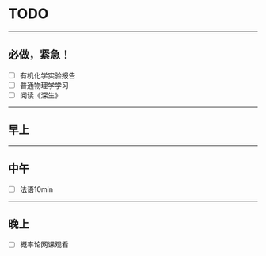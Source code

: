 # TODO
-----
## 必做，紧急！
- [ ] 有机化学实验报告
- [ ] 普通物理学学习
- [ ] 阅读《深生》
-----  
## 早上

-----
## 中午
- [ ] 法语10min
-----
## 晚上

- [ ] 概率论网课观看